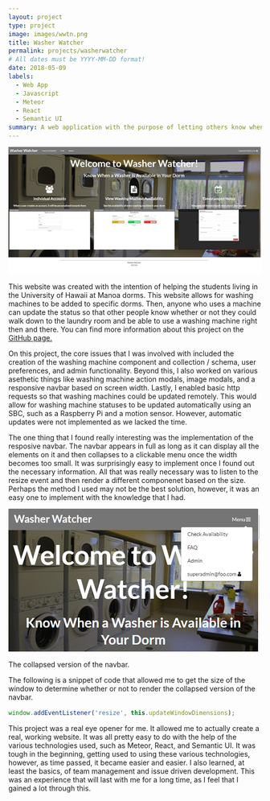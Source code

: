 ```yaml
---
layout: project
type: project
image: images/wwtn.png
title: Washer Watcher
permalink: projects/washerwatcher
# All dates must be YYYY-MM-DD format!
date: 2018-05-09
labels:
  - Web App
  - Javascript
  - Meteor
  - React
  - Semantic UI
summary: A web application with the purpose of letting others know when washing machines were available for use.
---
```


<img class="ui image" src="../images/wwlanding.png">

This website was created with the intention of helping the students living in the University of Hawaii at Manoa dorms. This website allows for washing machines to be added to specific dorms. Then, anyone who uses a machine can update the status so that other people know whether or not they could walk down to the laundry room and be able to use a washing machine right then and there. You can find more information about this project on the <a href="https://washerwatcher.github.io/">GitHub page.</a>

On this project, the core issues that I was involved with included the creation of the washing machine component and collection / schema, user preferences, and admin functionality. Beyond this, I also worked on various asethetic things like washing machine action modals, image modals, and a responsive navbar based on screen width. Lastly, I enabled basic http requests so that washing machines could be updated remotely. This would allow for washing machine statuses to be updated automatically using an SBC, such as a Raspberry Pi and a motion sensor. However, automatic updates were not implemented as we lacked the time.

The one thing that I found really interesting was the implementation of the resposive navbar. The navbar appears in full as long as it can display all the elements on it and then collapses to a clickable menu once the width becomes too small. It was surprisingly easy to implement once I found out the necessary information. All that was really necessary was to listen to the resize event and then render a different componenet based on the size. Perhaps the method I used may not be the best solution, however, it was an easy one to implement with the knowledge that I had.

<img class="ui image" src="../images/wwnavbar.png">
<p>
  The collapsed version of the navbar.
</p>

The following is a snippet of code that allowed me to get the size of the window to determine whether or not to render the collapsed version of the navbar.

```Javascript
window.addEventListener('resize', this.updateWindowDimensions);
```

This project was a real eye opener for me. It allowed me to actually create a real, working website. It was all pretty easy to do with the help of the various technologies used, such as Meteor, React, and Semantic UI. It was tough in the beginning, getting used to using these various technologies, however, as time passed, it became easier and easier. I also learned, at least the basics, of team management and issue driven development. This was an experience that will last with me for a long time, as I feel that I gained a lot through this.
